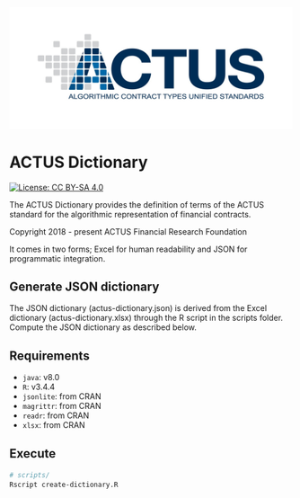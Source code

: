 [![ACTUS](https://github.com/actusfrf/actus-resources/blob/master/logos/actus_logo.jpg "ACTUS Financial Research Foundation")](https://www.actusfrf.org)

ACTUS Dictionary
=======

[![License: CC BY-SA 4.0](https://img.shields.io/badge/License-CC%20BY--SA%204.0-lightgrey.svg)](https://creativecommons.org/licenses/by-sa/4.0/)

The ACTUS Dictionary provides the definition of terms of the ACTUS standard for the algorithmic representation of financial contracts.

Copyright  2018 - present ACTUS Financial Research Foundation

It comes in two forms; Excel for human readability and JSON for programmatic integration.

## Generate JSON dictionary

The JSON dictionary (actus-dictionary.json) is derived from the Excel dictionary (actus-dictionary.xlsx) through the R script in the scripts folder. Compute the JSON dictionary as described below.

## Requirements
* `java`: v8.0
* `R`: v3.4.4
* `jsonlite`: from CRAN
* `magrittr`: from CRAN
* `readr`: from CRAN
* `xlsx`: from CRAN

## Execute
```sh
# scripts/
Rscript create-dictionary.R
```
